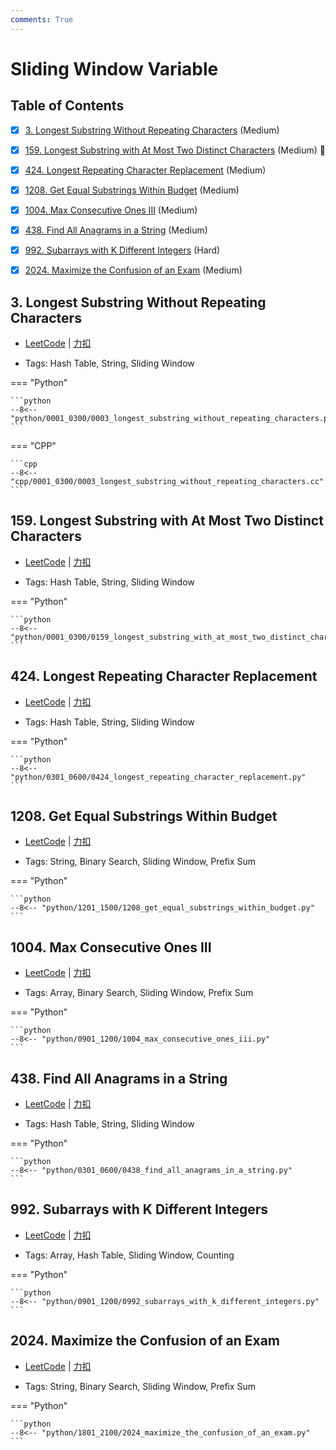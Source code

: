 ```yaml
---
comments: True
---
```


# Sliding Window Variable

## Table of Contents

- [x] [3. Longest Substring Without Repeating Characters](#3-longest-substring-without-repeating-characters) (Medium)
- [x] [159. Longest Substring with At Most Two Distinct Characters](#159-longest-substring-with-at-most-two-distinct-characters) (Medium) 👑
- [x] [424. Longest Repeating Character Replacement](#424-longest-repeating-character-replacement) (Medium)
- [x] [1208. Get Equal Substrings Within Budget](#1208-get-equal-substrings-within-budget) (Medium)
- [x] [1004. Max Consecutive Ones III](#1004-max-consecutive-ones-iii) (Medium)
- [x] [438. Find All Anagrams in a String](#438-find-all-anagrams-in-a-string) (Medium)
- [x] [992. Subarrays with K Different Integers](#992-subarrays-with-k-different-integers) (Hard)
- [x] [2024. Maximize the Confusion of an Exam](#2024-maximize-the-confusion-of-an-exam) (Medium)


## 3. Longest Substring Without Repeating Characters

-    [LeetCode](https://leetcode.com/problems/longest-substring-without-repeating-characters/) | [力扣](https://leetcode.cn/problems/longest-substring-without-repeating-characters/)

-   Tags: Hash Table, String, Sliding Window

=== "Python"

    ```python
    --8<-- "python/0001_0300/0003_longest_substring_without_repeating_characters.py"
    ```

=== "CPP"

    ```cpp
    --8<-- "cpp/0001_0300/0003_longest_substring_without_repeating_characters.cc"
    ```



## 159. Longest Substring with At Most Two Distinct Characters

-    [LeetCode](https://leetcode.com/problems/longest-substring-with-at-most-two-distinct-characters/) | [力扣](https://leetcode.cn/problems/longest-substring-with-at-most-two-distinct-characters/)

-   Tags: Hash Table, String, Sliding Window

=== "Python"

    ```python
    --8<-- "python/0001_0300/0159_longest_substring_with_at_most_two_distinct_characters.py"
    ```



## 424. Longest Repeating Character Replacement

-    [LeetCode](https://leetcode.com/problems/longest-repeating-character-replacement/) | [力扣](https://leetcode.cn/problems/longest-repeating-character-replacement/)

-   Tags: Hash Table, String, Sliding Window

=== "Python"

    ```python
    --8<-- "python/0301_0600/0424_longest_repeating_character_replacement.py"
    ```



## 1208. Get Equal Substrings Within Budget

-    [LeetCode](https://leetcode.com/problems/get-equal-substrings-within-budget/) | [力扣](https://leetcode.cn/problems/get-equal-substrings-within-budget/)

-   Tags: String, Binary Search, Sliding Window, Prefix Sum

=== "Python"

    ```python
    --8<-- "python/1201_1500/1208_get_equal_substrings_within_budget.py"
    ```



## 1004. Max Consecutive Ones III

-    [LeetCode](https://leetcode.com/problems/max-consecutive-ones-iii/) | [力扣](https://leetcode.cn/problems/max-consecutive-ones-iii/)

-   Tags: Array, Binary Search, Sliding Window, Prefix Sum

=== "Python"

    ```python
    --8<-- "python/0901_1200/1004_max_consecutive_ones_iii.py"
    ```



## 438. Find All Anagrams in a String

-    [LeetCode](https://leetcode.com/problems/find-all-anagrams-in-a-string/) | [力扣](https://leetcode.cn/problems/find-all-anagrams-in-a-string/)

-   Tags: Hash Table, String, Sliding Window

=== "Python"

    ```python
    --8<-- "python/0301_0600/0438_find_all_anagrams_in_a_string.py"
    ```



## 992. Subarrays with K Different Integers

-    [LeetCode](https://leetcode.com/problems/subarrays-with-k-different-integers/) | [力扣](https://leetcode.cn/problems/subarrays-with-k-different-integers/)

-   Tags: Array, Hash Table, Sliding Window, Counting

=== "Python"

    ```python
    --8<-- "python/0901_1200/0992_subarrays_with_k_different_integers.py"
    ```



## 2024. Maximize the Confusion of an Exam

-    [LeetCode](https://leetcode.com/problems/maximize-the-confusion-of-an-exam/) | [力扣](https://leetcode.cn/problems/maximize-the-confusion-of-an-exam/)

-   Tags: String, Binary Search, Sliding Window, Prefix Sum

=== "Python"

    ```python
    --8<-- "python/1801_2100/2024_maximize_the_confusion_of_an_exam.py"
    ```
